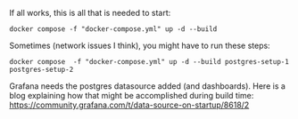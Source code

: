 If all works, this is all that is needed to start:

`docker compose -f "docker-compose.yml" up -d --build`

Sometimes (network issues I think), you might have to run these steps:

`docker compose  -f "docker-compose.yml" up -d --build postgres-setup-1 postgres-setup-2`

Grafana needs the postgres datasource added (and dashboards). Here is a blog explaining how that might be accomplished during build time: https://community.grafana.com/t/data-source-on-startup/8618/2
